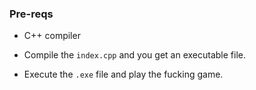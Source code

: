 ### Pre-reqs
- C++ compiler

- Compile the `index.cpp` and you get an executable file.
- Execute the `.exe` file and play the fucking game.